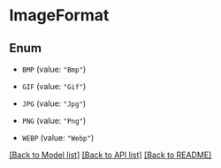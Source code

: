 # ImageFormat

## Enum


* `BMP` (value: `"Bmp"`)

* `GIF` (value: `"Gif"`)

* `JPG` (value: `"Jpg"`)

* `PNG` (value: `"Png"`)

* `WEBP` (value: `"Webp"`)


[[Back to Model list]](../README.md#documentation-for-models) [[Back to API list]](../README.md#documentation-for-api-endpoints) [[Back to README]](../README.md)


